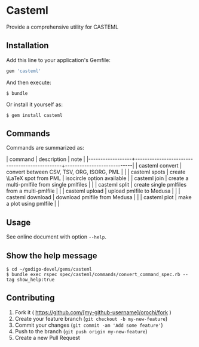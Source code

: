 # Casteml

Provide a comprehensive utility for CASTEML

## Installation

Add this line to your application's Gemfile:

```ruby
gem 'casteml'
```

And then execute:

    $ bundle

Or install it yourself as:

    $ gem install casteml

## Commands

Commands are summarized as:

| command      | description                                   | note                   |
|------------------+-----------------------------------------------+----------------------------|
| casteml convert  | convert between CSV, TSV, ORG, ISORG, PML     |                            |
| casteml spots    | create \LaTeX spot from PML                   | isocircle option available |
| casteml join     | create a multi-pmlfile from single pmlfiles   |                            |
| casteml split    | create single pmlfiles from a multi-pmlfile   |                            |
| casteml upload   | upload pmlfile to Medusa                      |                            |
| casteml download | download pmlfile from Medusa                  |                            |
| casteml plot     | make a plot using pmlfile                     |                            |

## Usage

See online document with option `--help`.

## Show the help message
    $ cd ~/godigo-devel/gems/casteml
    $ bundle exec rspec spec/casteml/commands/convert_command_spec.rb --tag show_help:true

## Contributing

1. Fork it ( https://github.com/[my-github-username]/orochi/fork )
2. Create your feature branch (`git checkout -b my-new-feature`)
3. Commit your changes (`git commit -am 'Add some feature'`)
4. Push to the branch (`git push origin my-new-feature`)
5. Create a new Pull Request